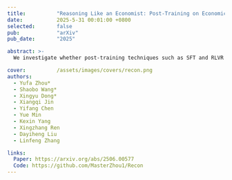 ```yaml
---
title:          "Reasoning Like an Economist: Post-Training on Economic Problems Induces Strategic Generalization in LLMs"
date:           2025-5-31 00:01:00 +0800
selected:       false
pub:            "arXiv"
pub_date:       "2025"

abstract: >-
  We investigate whether post-training techniques such as SFT and RLVR can generalize to multi-agent systems, and introduce Recon—a 7B model trained on a curated dataset of economic reasoning problems—which achieves strong benchmark performance and exhibits emergent strategic generalization in multi-agent games.

cover:          /assets/images/covers/recon.png
authors:
  - Yufa Zhou*
  - Shaobo Wang*
  - Xingyu Dong*
  - Xiangqi Jin
  - Yifang Chen
  - Yue Min
  - Kexin Yang
  - Xingzhang Ren
  - Dayiheng Liu
  - Linfeng Zhang

links:
  Paper: https://arxiv.org/abs/2506.00577
  Code: https://github.com/MasterZhou1/Recon
---
```

